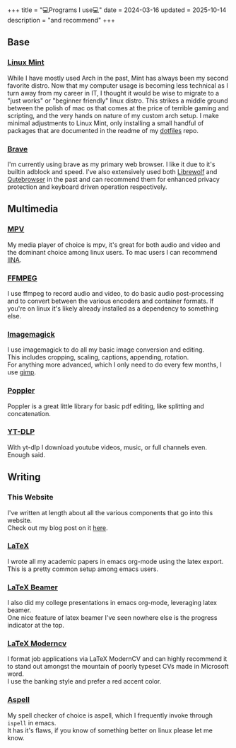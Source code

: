 +++
title = "💻Programs I use💻"
date = 2024-03-16
updated = 2025-10-14
description = "and recommend"
+++

## Base

### [Linux Mint](https://linuxmint.com/)

While I have mostly used Arch in the past, Mint has always been my second favorite distro.
Now that my computer usage is becoming less technical as I turn away from my career in IT, I thought it would be wise to migrate to a "just works" or "beginner friendly" linux distro.
This strikes a middle ground between the polish of mac os that comes at the price of terrible gaming and scripting, and the very hands on nature of my custom arch setup.
I make minimal adjustments to Linux Mint, only installing a small handful of packages that are documented in the readme of my [dotfiles](https://github.com/port19x/dotfiles) repo.

### [Brave](https://brave.com/)

I'm currently using brave as my primary web browser. I like it due to it's builtin adblock and speed. I've also extensively used both [Librewolf](https://librewolf.net/) and [Qutebrowser](https://qutebrowser.org/) in the past and can recommend them for enhanced privacy protection and keyboard driven operation respectively.

## Multimedia

### [MPV](https://mpv.io/)

My media player of choice is mpv, it's great for both audio and video and the dominant choice among linux users.
To mac users I can recommend [IINA](https://iina.io/).

### [FFMPEG](https://ffmpeg.org/)

I use ffmpeg to record audio and video, to do basic audio post-processing and to convert between the various encoders and container formats.
If you're on linux it's likely already installed as a dependency to something else.

### [Imagemagick](https://imagemagick.org/)

I use imagemagick to do all my basic image conversion and editing. \
This includes cropping, scaling, captions, appending, rotation. \
For anything more advanced, which I only need to do every few months, I use [gimp](https://www.gimp.org/).

### [Poppler](https://poppler.freedesktop.org/)

Poppler is a great little library for basic pdf editing, like splitting and concatenation.

### [YT-DLP](https://github.com/yt-dlp/yt-dlp)

With yt-dlp I download youtube videos, music, or full channels even. \
Enough said.

## Writing

### This Website

I've written at length about all the various components that go into this website. \
Check out my blog post on it [here](https://port19.xyz/tech/blog/).

### [LaTeX](https://www.latex-project.org/)

I wrote all my academic papers in emacs org-mode using the latex export. \
This is a pretty common setup among emacs users.

### [LaTeX Beamer](https://latex-beamer.com/quick-start/)

I also did my college presentations in emacs org-mode, leveraging latex beamer. \
One nice feature of latex beamer I've seen nowhere else is the progress indicator at the top.

### [LaTeX Moderncv](https://github.com/moderncv/moderncv)

I format job applications via LaTeX ModernCV and can highly recommend it to stand out amongst the mountain of poorly typeset CVs made in Microsoft word. \
I use the banking style and prefer a red accent color.

### [Aspell](http://aspell.net/)

My spell checker of choice is aspell, which I frequently invoke through `ispell` in emacs. \
It has it's flaws, if you know of something better on linux please let me know.
